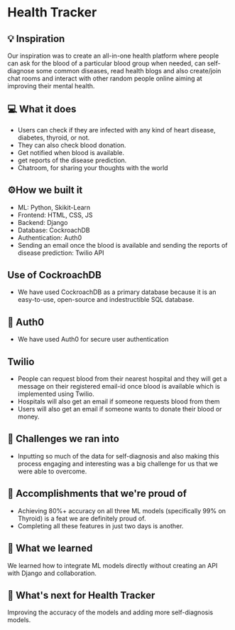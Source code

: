 # Health Tracker

## 💡 Inspiration
Our inspiration was to create an all-in-one health platform where people can ask for the blood of a particular blood group when needed, can self-diagnose some common diseases, read health blogs and also create/join chat rooms and interact with other random people online aiming at improving their mental health. 

## 💻 What it does
- Users can check if they are infected with any kind of heart disease, diabetes, thyroid, or not. 
- They can also check blood donation.
- Get notified when blood is available.
- get reports of the disease prediction.
- Chatroom, for sharing your thoughts with the world

## ⚙️How we built it

- ML: Python, Skikit-Learn
- Frontend: HTML, CSS, JS
- Backend: Django
- Database: CockroachDB
- Authentication: Auth0
- Sending an email once the blood is available and sending the reports of disease prediction: Twilio API

## Use of CockroachDB

- We have used CockroachDB as a primary database because it is an easy-to-use, open-source and indestructible SQL database.

## 🔑 Auth0

- We have used Auth0 for secure user authentication

## Twilio

- People can request blood from their nearest hospital and they will get a message on their registered email-id once blood is available which is implemented using Twilio.
- Hospitals will also get an email if someone requests blood from them
- Users will also get an email if someone wants to donate their blood or money.

## 🧠 Challenges we ran into

- Inputting so much of the data for self-diagnosis and also making this process engaging and interesting was a big challenge for us that we were able to overcome.

## 🏅 Accomplishments that we're proud of

- Achieving 80%+ accuracy on all three ML models (specifically 99% on Thyroid) is a feat we are definitely proud of.
- Completing all these features in just two days is another.

## 📖 What we learned

We learned how to integrate ML models directly without creating an API with Django and collaboration.

## 🚀 What's next for Health Tracker

Improving the accuracy of the models and adding more self-diagnosis models.
